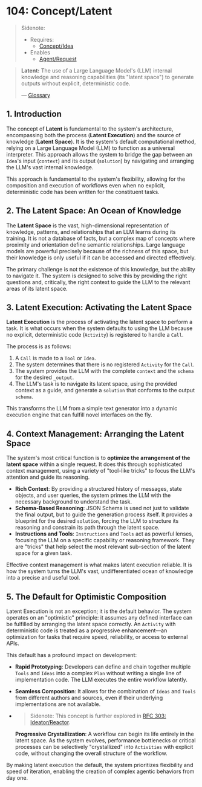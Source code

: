 # 104: Concept/Latent

> Sidenote:
>
> - Requires:
>   - [Concept/Idea](./101_concept_idea.md)
> - Enables
>   - [Agent/Request](./001_agent_request.md)

> **Latent:** The use of a Large Language Model's (LLM) internal knowledge and reasoning capabilities (its "latent space") to generate outputs without explicit, deterministic code.
>
> — [Glossary](./000_glossary.md)

## 1. Introduction

The concept of **Latent** is fundamental to the system's architecture, encompassing both the process (**Latent Execution**) and the source of knowledge (**Latent Space**). It is the system's default computational method, relying on a Large Language Model (LLM) to function as a universal interpreter. This approach allows the system to bridge the gap between an `Idea`'s input (`context`) and its output (`solution`) by navigating and arranging the LLM's vast internal knowledge.

This approach is fundamental to the system's flexibility, allowing for the composition and execution of workflows even when no explicit, deterministic code has been written for the constituent tasks.

## 2. The Latent Space: An Ocean of Knowledge

The **Latent Space** is the vast, high-dimensional representation of knowledge, patterns, and relationships that an LLM learns during its training. It is not a database of facts, but a complex map of concepts where proximity and orientation define semantic relationships. Large language models are powerful precisely because of the richness of this space, but their knowledge is only useful if it can be accessed and directed effectively.

The primary challenge is not the existence of this knowledge, but the ability to navigate it. The system is designed to solve this by providing the right questions and, critically, the right context to guide the LLM to the relevant areas of its latent space.

## 3. Latent Execution: Activating the Latent Space

**Latent Execution** is the process of activating the latent space to perform a task. It is what occurs when the system defaults to using the LLM because no explicit, deterministic code (`Activity`) is registered to handle a `Call`.

The process is as follows:

1.  A `Call` is made to a `Tool` or `Idea`.
2.  The system determines that there is no registered `Activity` for the `Call`.
3.  The system provides the LLM with the complete `context` and the `schema` for the desired `_output`.
4.  The LLM's task is to navigate its latent space, using the provided context as a guide, and generate a `solution` that conforms to the output `schema`.

This transforms the LLM from a simple text generator into a dynamic execution engine that can fulfill novel interfaces on the fly.

## 4. Context Management: Arranging the Latent Space

The system's most critical function is to **optimize the arrangement of the latent space** within a single request. It does this through sophisticated context management, using a variety of "tool-like tricks" to focus the LLM's attention and guide its reasoning.

- **Rich Context**: By providing a structured history of messages, state objects, and user queries, the system primes the LLM with the necessary background to understand the task.
- **Schema-Based Reasoning**: JSON Schema is used not just to validate the final output, but to guide the generation process itself. It provides a blueprint for the desired `solution`, forcing the LLM to structure its reasoning and constrain its path through the latent space.
- **Instructions and Tools**: `Instructions` and `Tools` act as powerful lenses, focusing the LLM on a specific capability or reasoning framework. They are "tricks" that help select the most relevant sub-section of the latent space for a given task.

Effective context management is what makes latent execution reliable. It is how the system turns the LLM's vast, undifferentiated ocean of knowledge into a precise and useful tool.

## 5. The Default for Optimistic Composition

Latent Execution is not an exception; it is the default behavior. The system operates on an "optimistic" principle: it assumes any defined interface can be fulfilled by arranging the latent space correctly. An `Activity` with deterministic code is treated as a progressive enhancement—an optimization for tasks that require speed, reliability, or access to external APIs.

This default has a profound impact on development:

- **Rapid Prototyping**: Developers can define and chain together multiple `Tools` and `Ideas` into a complex `Plan` without writing a single line of implementation code. The LLM executes the entire workflow latently.
- **Seamless Composition**: It allows for the combination of `Ideas` and `Tools` from different authors and sources, even if their underlying implementations are not available.
- > Sidenote: This concept is further explored in [RFC 303: Ideator/Reactor](../rfc/303_ideator_reactor.md).

  **Progressive Crystallization**: A workflow can begin its life entirely in the latent space. As the system evolves, performance bottlenecks or critical processes can be selectively "crystallized" into `Activities` with explicit code, without changing the overall structure of the workflow.

By making latent execution the default, the system prioritizes flexibility and speed of iteration, enabling the creation of complex agentic behaviors from day one.
